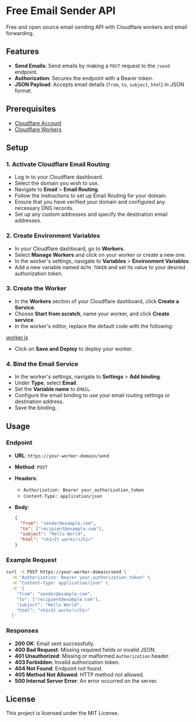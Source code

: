 # Free Email Sender API

Free and open source email sending API with Cloudflare workers and email forwarding.

## Features

- **Send Emails**: Send emails by making a `POST` request to the `/send` endpoint.
- **Authorization**: Secures the endpoint with a Bearer token.
- **JSON Payload**: Accepts email details (`from`, `to`, `subject`, `html`) in JSON format.

## Prerequisites

- [Cloudflare Account](https://dash.cloudflare.com/sign-up)
- [Cloudflare Workers](https://workers.cloudflare.com/)

## Setup

### 1. Activate Cloudflare Email Routing

- Log in to your Cloudflare dashboard.
- Select the domain you wish to use.
- Navigate to **Email** > **Email Routing**.
- Follow the instructions to set up Email Routing for your domain.
- Ensure that you have verified your domain and configured any necessary DNS records.
- Set up any custom addresses and specify the destination email addresses.

### 2. Create Environment Variables

- In your Cloudflare dashboard, go to **Workers**.
- Select **Manage Workers** and click on your worker or create a new one.
- In the worker's settings, navigate to **Variables** > **Environment Variables**.
- Add a new variable named `AUTH_TOKEN` and set its value to your desired authorization token.

### 3. Create the Worker

- In the **Workers** section of your Cloudflare dashboard, click **Create a Service**.
- Choose **Start from scratch**, name your worker, and click **Create service**.
- In the worker's editor, replace the default code with the following:

[worker.js](/worker.js)

- Click on **Save and Deploy** to deploy your worker.

### 4. Bind the Email Service

- In the worker's settings, navigate to **Settings** > **Add binding**.
- Under **Type**, select **Email**.
- Set the **Variable name** to `EMAIL`.
- Configure the email binding to use your email routing settings or destination address.
- Save the binding.

## Usage

### Endpoint

- **URL**: `https://your-worker-domain/send`
- **Method**: `POST`
- **Headers**:
  - `Authorization: Bearer your_authorization_token`
  - `Content-Type: application/json`
- **Body**:

  ```json
  {
    "from": "sender@example.com",
    "to": ["recipient@example.com"],
    "subject": "Hello World",
    "html": "<h1>It works!</h1>"
  }
  ```

### Example Request

```bash
curl -X POST https://your-worker-domain/send \
  -H "Authorization: Bearer your_authorization_token" \
  -H "Content-Type: application/json" \
  -d '{
    "from": "sender@example.com",
    "to": ["recipient@example.com"],
    "subject": "Hello World",
    "html": "<h1>It works!</h1>"
  }'
```

### Responses

- **200 OK**: Email sent successfully.
- **400 Bad Request**: Missing required fields or invalid JSON.
- **401 Unauthorized**: Missing or malformed `Authorization` header.
- **403 Forbidden**: Invalid authorization token.
- **404 Not Found**: Endpoint not found.
- **405 Method Not Allowed**: HTTP method not allowed.
- **500 Internal Server Error**: An error occurred on the server.

## License

This project is licensed under the MIT License.
